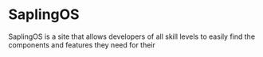 # SaplingOS
SaplingOS is a site that allows developers of all skill levels to easily find the components and features they need for their 
 
